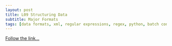 ```yaml
---
layout: post
title: L09 Structuring Data
subtitle: Major Formats
tags: [data formats, xml, regular expressions, regex, python, batch conversion, text extraction, data extraction]
---
```


[Follow the link...](../09)

